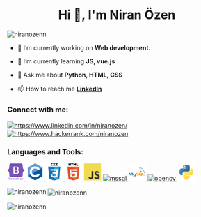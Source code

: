 <h1 align="center">Hi 👋, I'm Niran Özen</h1>
<p align="left"> <img src="https://komarev.com/ghpvc/?username=niranozenn&label=Profile%20views&color=0e75b6&style=flat" alt="niranozenn" /> </p>

- 🔭 I’m currently working on **Web development.**

- 🌱 I’m currently learning **JS, vue.js**

- 💬 Ask me about **Python, HTML, CSS**

- 📫 How to reach me **<a href="https://www.linkedin.com/in/niranozen/" rel="nofollow" target="blank">LinkedIn</a>**
 

<h3 align="left">Connect with me:</h3>
<p align="left">
<a href="https://linkedin.com/in/https://www.linkedin.com/in/niranozen/" target="blank"><img align="center" src="https://raw.githubusercontent.com/rahuldkjain/github-profile-readme-generator/master/src/images/icons/Social/linked-in-alt.svg" alt="https://www.linkedin.com/in/niranozen/" height="30" width="40" /></a>
<a href="https://www.hackerrank.com/https://www.hackerrank.com/niranozen" target="blank"><img align="center" src="https://raw.githubusercontent.com/rahuldkjain/github-profile-readme-generator/master/src/images/icons/Social/hackerrank.svg" alt="https://www.hackerrank.com/niranozen" height="30" width="40" /></a>
</p>

<h3 align="left">Languages and Tools:</h3>
<p align="left"> <a href="https://getbootstrap.com" target="_blank" rel="noreferrer"> <img src="https://raw.githubusercontent.com/devicons/devicon/master/icons/bootstrap/bootstrap-plain-wordmark.svg" alt="bootstrap" width="40" height="40"/> </a> <a href="https://www.cprogramming.com/" target="_blank" rel="noreferrer"> <img src="https://raw.githubusercontent.com/devicons/devicon/master/icons/c/c-original.svg" alt="c" width="40" height="40"/> </a> <a href="https://www.w3schools.com/css/" target="_blank" rel="noreferrer"> <img src="https://raw.githubusercontent.com/devicons/devicon/master/icons/css3/css3-original-wordmark.svg" alt="css3" width="40" height="40"/> </a> <a href="https://www.w3.org/html/" target="_blank" rel="noreferrer"> <img src="https://raw.githubusercontent.com/devicons/devicon/master/icons/html5/html5-original-wordmark.svg" alt="html5" width="40" height="40"/> </a> <a href="https://developer.mozilla.org/en-US/docs/Web/JavaScript" target="_blank" rel="noreferrer"> <img src="https://raw.githubusercontent.com/devicons/devicon/master/icons/javascript/javascript-original.svg" alt="javascript" width="40" height="40"/> </a> <a href="https://www.microsoft.com/en-us/sql-server" target="_blank" rel="noreferrer"> <img src="https://www.svgrepo.com/show/303229/microsoft-sql-server-logo.svg" alt="mssql" width="40" height="40"/> </a> <a href="https://www.mysql.com/" target="_blank" rel="noreferrer"> <img src="https://raw.githubusercontent.com/devicons/devicon/master/icons/mysql/mysql-original-wordmark.svg" alt="mysql" width="40" height="40"/> </a> <a href="https://opencv.org/" target="_blank" rel="noreferrer"> <img src="https://www.vectorlogo.zone/logos/opencv/opencv-icon.svg" alt="opencv" width="40" height="40"/> </a> <a href="https://www.python.org" target="_blank" rel="noreferrer"> <img src="https://raw.githubusercontent.com/devicons/devicon/master/icons/python/python-original.svg" alt="python" width="40" height="40"/> </a> </p>

<p><img align="left" src="https://github-readme-stats.vercel.app/api/top-langs?username=niranozenn&show_icons=true&locale=en&layout=compact" alt="niranozenn" /></p>

<p>&nbsp;<img align="center" src="https://github-readme-stats.vercel.app/api?username=niranozenn&show_icons=true&locale=en" alt="niranozenn" /></p>

<p><img align="center" src="https://github-readme-streak-stats.herokuapp.com/?user=niranozenn&" alt="niranozenn" /></p>


<!---
niranozenn/niranozenn is a ✨ special ✨ repository because its `README.md` (this file) appears on your GitHub profile.
You can click the Preview link to take a look at your changes.
--->

